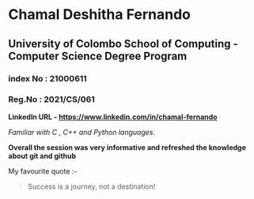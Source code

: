 # Chamal Deshitha Fernando

## University of Colombo School of Computing - Computer Science Degree Program

### **index No : 21000611** ###

### **Reg.No : 2021/CS/061** ###

**LinkedIn URL - https://www.linkedin.com/in/chamal-fernando**

*Familiar with C , C++ and Python languages.*

**Overall the session was very informative and refreshed the knowledge about git and github**

My favourite quote :- 
> Success is a journey, not a destination! 
